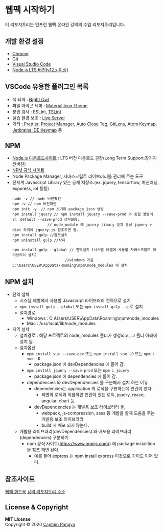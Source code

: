 # 웹팩 시작하기

이 리포지토리는 인프런 웹팩 온라인 강의의 수업 리포지토리입니다.

## 개발 환경 설정

- [Chrome](https://www.google.com/intl/ko/chrome/)
- [Git](https://git-scm.com/downloads)
- [Visual Studio Code](https://code.visualstudio.com/)
- [Node.js LTS 버전(v12.x 이상)](https://nodejs.org/ko/)

## VSCode 유용한 플러그인 목록

- 색 테마 : [Night Owl](https://marketplace.visualstudio.com/items?itemName=sdras.night-owl)
- 파일 아이콘 테마 : [Material Icon Theme](https://marketplace.visualstudio.com/items?itemName=PKief.material-icon-theme)
- 문법 검사 : ESLint, [TSLint](https://marketplace.visualstudio.com/items?itemName=eg2.tslint)
- 실습 환경 보조 : [Live Server](https://marketplace.visualstudio.com/items?itemName=ritwickdey.LiveServer)
- 기타 : [Prettier](https://marketplace.visualstudio.com/items?itemName=esbenp.prettier-vscode), [Project Manager](https://marketplace.visualstudio.com/items?itemName=alefragnani.project-manager), [Auto Close Tag](https://marketplace.visualstudio.com/items?itemName=formulahendry.auto-close-tag), [GitLens](https://marketplace.visualstudio.com/items?itemName=eamodio.gitlens), [Atom Keymap](https://marketplace.visualstudio.com/items?itemName=ms-vscode.atom-keybindings), [Jetbrains IDE Keymap](https://marketplace.visualstudio.com/items?itemName=isudox.vscode-jetbrains-keybindings) 등

## NPM
- [Node.js 다운로드사이트](https://nodejs.org/ko/) : LTS 버전 다운로드 권장(Long Term Support:장기지원버젼)
- [NPM 공식 사이트](https://www.npmjs.com/)
- Node Package Manager, 자바스크립트 라이브러리를 관리해 주는 도구
- 전세계 Javascript Library 있는 공개 저장소.(ex. jquery, tensorflow, 머신러닝, exporess, iot 등등)
	```
	node -v // node 버전확인
	npm -v // npm 버전확인
	npm init -y  // npm 초기화 package.json 생성
	npm install jquery // npm install jquery --save-prod 와 동일 명령어 임. default --save-prod 생략했음.
					// node_module 에 jquery libary 설치 통상 jquery > dist 하위에 jquery.js 참조하면 됨.
	npm install gulp //잘못설치
	npm uninstall gulp //삭제

	npm install gulp --global // 전역설치 (시스템 레벨에 사용할 자바스크립트 라이브러리 설치) 
							//windows 기준 C:\Users\USER\AppData\Roaming\npm\node_modules 에 설치
	```
## NPM 설치
- 전역 설치
	- 시스템 레벨에서 사용할 Javascript 라이브러리 전역으로 설치
	- `npm install gulp --global` 또는 `npm install gulp --g` 로 설치
	- 설치경로 
		- Windows : C:\Users\USER\AppData\Roaming\npm\node_modules
		- Mac : /usr/local/lib/node_modules
- 지역 설치
	- 설치경로 : 해당 프로젝트의 node_modules 폴더가 생성되고, 그 폴더 아래에 설치 됨.
	- 설치옵션
		- `npm install vue --save-dev` 또는 `npm install vue -D` 또는 `npm i vue -D`
			- package.json 에 devDependencies 에 들어 감.
		- `npm install jquery --save-prod` 또는 `npm i jquery`
			-  package.json 에 dependencies 에 들어 감.
		- dependencies 와 devDependencies 를 구분해서 설치 하는 이유
			- dependencies는 application 의 로직을 구현하는데 연관이 있다.
				- 화면의 로직과 직접적인 연관이 있는 로직, jquery, reace, angular, chart 등
			- devDependencies 는 개발용 보조 라이브러리 들.
				- webpack, js-compression, sass 등 개발을 할때 도움을 주는 개발용 보조 라이브러리
                - build 시 배포 되지 않는다.
	- 개발용 라이브러리(devDependencies) 와 배포용 라이브러리(dependencies) 구분하기
		- npm 공식 사이트(https://www.npmjs.com/) 에 package installtion 을 참조 하면 된다.
			- 예를 들어 express 는 npm install express 이것으로 가이드 되어 있다.
			 	

## 참조사이트
[웹팩 핸드북](https://joshua1988.github.io/webpack-guide/guide.html)
[강의 리포지토리 주소](https://github.com/joshua1988/LearnWebpack)
## License & Copyright

**MIT License** <br>
Copyright © 2020 [Captain Pangyo](https://joshua1988.github.io/)